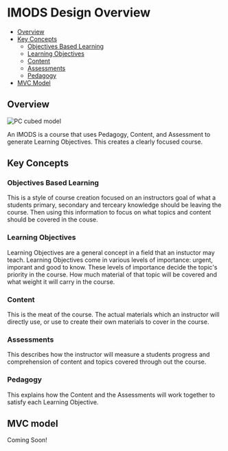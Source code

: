 # IMODS Design Overview

* [Overview](#overview)
* [Key Concepts](#key-concepts)
	- [Objectives Based Learning](#objectives-based-learning)
	- [Learning Objectives](#learning-objectives)
	- [Content](#content)
	- [Assessments](#assessments)
	- [Pedagogy](#pedagogy)
* [MVC Model](#mvc-model)

## Overview
![PC cubed model](http://imod-asu.weebly.com/uploads/2/9/6/3/29635095/1400168368.jpg "PC cubed model")

An IMODS is a course that uses Pedagogy, Content, and Assessment to generate Learning Objectives. This creates a clearly focused course.

## Key Concepts

### Objectives Based Learning
This is a style of course creation focused on an instructors goal of what a students primary, secondary and terceary knowledge should be leaving the course. Then using this information to focus on what topics and content should be covered in the couse.

### Learning Objectives
Learning Objectives are a general concept in a field that an instuctor may teach.
Learning Objectives come in various levels of importance: urgent, imporant and good to know.
These levels of importance decide the topic's priority in the course.
How much material of that topic will be covered and what weight it will carry in the course.

### Content
This is the meat of the course.
The actual materials which an instructor will directly use, or use to create their own materials to cover in the course.

### Assessments
This describes how the instructor will measure a students progress and comprehension of content and topics covered through out the course.

### Pedagogy
This explains how the Content and the Assessments will work together to satisfy each Learning Objective.

## MVC model
Coming Soon!
